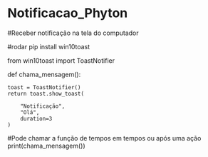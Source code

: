 # Notificacao_Phyton

#Receber notificação na tela do computador

#rodar pip install win10toast

from win10toast import ToastNotifier


def chama_mensagem():

    toast = ToastNotifier()
    return toast.show_toast(

        "Notificação",
        "Olá",      
        duration=3
    )
     
#Pode chamar a função de tempos em tempos ou após uma ação     
print(chama_mensagem())

